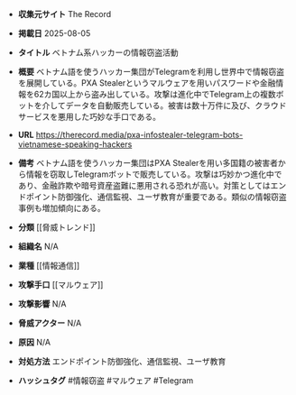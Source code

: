 - **収集元サイト**
The Record

- **掲載日**
2025-08-05

- **タイトル**
ベトナム系ハッカーの情報窃盗活動

- **概要**
ベトナム語を使うハッカー集団がTelegramを利用し世界中で情報窃盗を展開している。PXA Stealerというマルウェアを用いパスワードや金融情報を62カ国以上から盗み出している。攻撃は進化中でTelegram上の複数ボットを介してデータを自動販売している。被害は数十万件に及び、クラウドサービスを悪用した巧妙な手口である。

- **URL**
https://therecord.media/pxa-infostealer-telegram-bots-vietnamese-speaking-hackers

- **備考**
ベトナム語を使うハッカー集団はPXA Stealerを用い多国籍の被害者から情報を窃取しTelegramボットで販売している。攻撃は巧妙かつ進化中であり、金融詐欺や暗号資産盗難に悪用される恐れが高い。対策としてはエンドポイント防御強化、通信監視、ユーザ教育が重要である。類似の情報窃盗事例も増加傾向にある。

- **分類**
[[脅威トレンド]]

- **組織名**
N/A

- **業種**
[[情報通信]]

- **攻撃手口**
[[マルウェア]]

- **攻撃影響**
N/A

- **脅威アクター**
N/A

- **原因**
N/A

- **対処方法**
エンドポイント防御強化、通信監視、ユーザ教育

- **ハッシュタグ**
#情報窃盗 #マルウェア #Telegram
